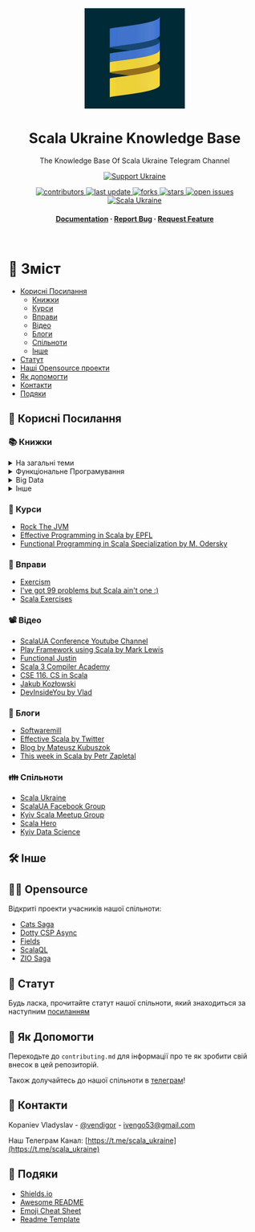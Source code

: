 <div align="center">

  <img src="assets/img/logo.jpeg" alt="logo" width="200" height="auto" />
  <h1>Scala Ukraine Knowledge Base</h1>
  
  <p>
    The Knowledge Base Of Scala Ukraine Telegram Channel 
  </p>

  
<!-- Badges -->
[![Support Ukraine](https://img.shields.io/static/v1?label=United24&message=Support%20Ukraine&color=lightgrey&link=https%3A%2F%2Fu24.gov.ua&logo=data%3Aimage%2Fpng%3Bbase64%2CiVBORw0KGgoAAAANSUhEUgAAASwAAADICAYAAABS39xVAAAAAXNSR0IArs4c6QAAAARnQU1BAACxjwv8YQUAAAAJcEhZcwAADsMAAA7DAcdvqGQAAANKSURBVHhe7dZBThRhFEbRnx1IgvtFiIoxbgemOHLAhAoJ1QyaBahroKxqE%2BMS6iZncPKSbwE3b4yr6W58en4Z148zwC5tjbqabrdgvZ59PS5nn2eAfVobtbbquAXrcBquJ4B9Wht1%2BrQEC9g9wQIyBAvIECwgQ7CADMECMgQLyBAsIEOwgAzBAjIEC8gQLCBDsIAMwQIyBAvIECwgQ7CADMECMgQLyBAsIEOwgAzBAjIEC8gQLCBDsIAMwQIyBAvIECwgQ7CADMECMgQLyBAsIEOwgAzBAjIEC8gQLCBDsIAMwQIyBAvIECwgQ7CADMECMgQLyBAsIEOwgAzBAjIEC8gQLCBDsIAMwQIyBAvIECwgQ7CADMECMgQLyBAsIEOwgAzBAjIEC8gQLCBDsIAMwQIyBAvIECwgQ7CADMECMgQLyBAsIEOwgAzBAjIEC8gQLCBDsIAMwQIyBAvIECwgQ7CADMECMgQLyBAsIEOwgAzBAjIEC8gQLCBDsIAMwQIyBAvIECwgQ7CADMECMgQLyBAsIEOwgAzBAjIEC8j4F6zL%2BTA%2BHpfxYR0A9mhr1OXzPC5u7g%2Fvv%2F1YLr58B9ilU6Nu7ufx6%2BH88Hs6X9YLsEtbo34%2BvJvH29M4LC9jWZ4Admpt1NqqNVjTGqz5bFkmgJ1aG%2FX2KFhAgWABGYIFZAgWkCFYQIZgARmCBWQIFpAhWECGYAEZggVkCBaQIVhAhmABGYIFZAgWkCFYQIZgARmCBWQIFpAhWECGYAEZggVkCBaQIVhAhmABGYIFZAgWkCFYQIZgARmCBWQIFpAhWECGYAEZggVkCBaQIVhAhmABGYIFZAgWkCFYQIZgARmCBWQIFpAhWECGYAEZggVkCBaQIVhAhmABGYIFZAgWkCFYQIZgARmCBWQIFpAhWECGYAEZggVkCBaQIVhAhmABGYIFZAgWkCFYQIZgARmCBWQIFpAhWECGYAEZggVkCBaQIVhAhmABGYIFZAgWkCFYQIZgARmCBWQIFpAhWECGYAEZggVkCBaQIVhAhmABGYIFZAgWkCFYQIZgARmCBWQIFpAhWECGYAEZggVk%2FBes1%2BX4dwDYpbVRa6uOW7Du3p7Hy1YvgF3aGjWN2z9qCgwkg1n6XwAAAABJRU5ErkJggg%3D%3D)](https://u24.gov.ua)

<p>
  <a href="https://github.com/Louis3797/awesome-readme-template/graphs/contributors">
    <img src="https://img.shields.io/github/contributors/VladKopanev/scala-ukraine-knowledge-base" alt="contributors" />
  </a>
  <a href="">
    <img src="https://img.shields.io/github/last-commit/VladKopanev/scala-ukraine-knowledge-base" alt="last update" />
  </a>
  <a href="https://github.com/VladKopanev/scala-ukraine-knowledge-base/network/members">
    <img src="https://img.shields.io/github/forks/VladKopanev/scala-ukraine-knowledge-base" alt="forks" />
  </a>
  <a href="https://github.com/VladKopanev/scala-ukraine-knowledge-base/stargazers">
    <img src="https://img.shields.io/github/stars/VladKopanev/scala-ukraine-knowledge-base" alt="stars" />
  </a>
  <a href="https://github.com/VladKopanev/scala-ukraine-knowledge-base/issues/">
    <img src="https://img.shields.io/github/issues/VladKopanev/scala-ukraine-knowledge-base" alt="open issues" />
  </a>
  <a href="https://t.me/scala_ukraine">
    <img src="https://img.shields.io/badge/Scala-Ukraine-EBD038?labelColor=4172CC" alt="Scala Ukraine" />
  </a>
</p>
   
<h4>
    <a href="https://github.com/Louis3797/VladKopanev/scala-ukraine-knowledge-base">Documentation</a>
  <span> · </span>
    <a href="https://github.com/VladKopanev/scala-ukraine-knowledge-base/issues/">Report Bug</a>
  <span> · </span>
    <a href="https://github.com/VladKopanev/scala-ukraine-knowledge-base/issues/">Request Feature</a>
  </h4>
</div>

<br />

<!-- Table of Contents -->
# :closed_book: Зміст

- [Корисні Посилання](#star2-корисні-посилання)
  * [Книжки](#books-книжки)
  * [Курси](#dart-курси)
  * [Вправи](#muscle-вправи)
  * [Відео](#film_projector-відео)
  * [Блоги](#art-блоги)
  * [Спільноти](#family-спільноти)
  * [Інше](#hammer_and_wrench-інше)
- [Статут](#scroll-статут)
- [Наші Opensource проекти](#scientist-opensource)
- [Як допомогти](#wave-як-допомогти)
- [Контакти](#handshake-контакти)
- [Подяки](#gem-подяки)
  

<!-- Корисні Посилання -->
## :star2: Корисні Посилання

<!-- TechStack -->
### :books: Книжки

<details>
  <summary>На загальні теми</summary>
  <ul>
    <li><a href="https://www.artima.com/shop/programming_in_scala_5ed">Programming in Scala, Fifth Edition</a></li>
    <li><a href="https://www.manning.com/books/get-programming-with-scala">Get Programming with Scala</a></li>
    <li><a href="https://www.oreilly.com/library/view/programming-scala-3rd/9781492077886/">Programming Scala, 3rd Edition</a></li>
    <li><a href="https://books.google.com.ua/books/about/%D0%9A%D0%BE%D0%BD%D0%BA%D1%83%D1%80%D0%B5%D0%BD%D1%82%D0%BD%D0%BE%D0%B5_%D0%BF%D1%80%D0%BE%D0%B3%D1%80%D0%B0%D0%BC.html?id=rsJSEAAAQBAJ&redir_esc=y">Конкурентное программирование на Scala. Автор: Александр Прокопец</a></li>
    <li><a href="https://www.handsonscala.com/">Hands-on Scala Programming by Li Haoyi</a></li>
  </ul>
</details>

<details>
  <summary>Функціональне Програмування</summary>
  <ul>
    <li><a href="https://www.manning.com/books/functional-programming-in-scala">Functional Programming in Scala</a></li>
    <li><a href="https://leanpub.com/pfp-scala">Practical FP in Scala by Gabriel Volpe</a></li>
    <li><a href="https://underscore.io/books/scala-with-cats/">Scala with Cats by Underscore.io</a></li>
    <li><a href="https://www.zionomicon.com/">Zionomicon by John De Goes</a></li>
  </ul>
</details>

<details>
  <summary>Big Data</summary>
  <ul>
    <li><a href="https://www.amazon.com/Scala-Programming-Big-Data-Analytics/dp/1484248090">Scala Programming for Big Data Analytics: Get Started With Big Data Analytics Using Apache Spark</a></li>
    <li><a href="https://www.amazon.com/Scala-Spark-Big-Data-Analytics/dp/1785280848">Scala and Spark for Big Data Analytics: Explore the concepts of functional programming, data streaming, and machine learning</a></li>
  </ul>
  
</details>

<details>
<summary>Інше</summary>
  <ul>
    <li><a href="https://www.oreilly.com/library/view/designing-data-intensive-applications/9781491903063/">Designing Data-Intensive Applications</a></li>
  </ul>
</details>

<!-- Courses -->
### :dart: Курси

<ul>
    <li><a href="https://rockthejvm.com">Rock The JVM</a></li>
    <li><a href="https://www.coursera.org/learn/effective-scala">Effective Programming in Scala by EPFL</a></li>
    <li><a href="https://www.coursera.org/specializations/scala">Functional Programming in Scala Specialization by M. Odersky</a></li>
</ul>

<!-- Exercises -->
### :muscle: Вправи

<ul>
    <li><a href="https://exercism.org/tracks/scala">Exercism</a></li>
    <li><a href="http://aperiodic.net/phil/scala/s-99/">I've got 99 problems but Scala ain't one :)</a></li>
    <li><a href="https://www.scala-exercises.org/">Scala Exercises</a></li>
</ul>

<!-- Youtube -->
### :film_projector: Відео
<ul>
  <li><a href="https://www.youtube.com/c/SCALAUA">ScalaUA Conference Youtube Channel</a></li>
  <li><a href="https://www.youtube.com/playlist?list=PLLMXbkbDbVt8tBiGc1y69BZdG8at1D7ZF">Play Framework using Scala by Mark Lewis</a></li>
  <li><a href="https://www.youtube.com/c/FunctionalJustin">Functional Justin</a></li>
  <li><a href="https://www.youtube.com/channel/UCIH0OgqE54-KEvYDg4LRhKQ">Scala 3 Compiler Academy</a></li>
  <li><a href="https://www.youtube.com/channel/UCxB_9AWzBvp4mWSk8zpFU6g/featured">CSE 116. CS in Scala</a></li>
  <li><a href="https://www.youtube.com/channel/UCBSRCuGz9laxVv0rAnn2O9Q/featured">Jakub Kozłowski</a></li>
  <li><a href="https://www.youtube.com/c/DevInsideYou">DevInsideYou by Vlad</a></li>
</ul>

<!-- Blogs -->
### :art: Блоги
<ul>
    <li><a href="https://softwaremill.com/blog/">Softwaremill</a></li>
    <li><a href="https://twitter.github.io/effectivescala/">Effective Scala by Twitter</a></li>
    <li><a href="https://kubuszok.com/tags/#scala">Blog by Mateusz Kubuszok</a></li>
    <li><a href="https://medium.com/disney-streaming/tagged/thisweekinscala">This week in Scala by Petr Zapletal</a></li>
</ul>

<!-- Communities -->
### :family: Спільноти
<ul>
    <li><a href="https://t.me/scala_ukraine">Scala Ukraine</a></li>
    <li><a href="https://www.facebook.com/groups/scala.ua">ScalaUA Facebook Group</a></li>
    <li><a href="https://www.meetup.com/meetup-group-kyiv-scala-group/">Kyiv Scala Meetup Group</a></li>
    <li><a href="https://t.me/scala_hero">Scala Hero</a></li>
    <li><a href="https://t.me/+wCiOYwuqEQ04MWJi">Kyiv Data Science</a></li>
</ul>

<!-- Other -->
## :hammer_and_wrench: Інше

## :scientist: Opensource
<span>Відкриті проекти учасників нашої спільноти:</span>
<ul>
    <li><a href="https://github.com/VladKopanev/cats-saga">Cats Saga</a></li>
    <li><a href="https://github.com/rssh/dotty-cps-async">Dotty CSP Async</a></li>
    <li><a href="https://github.com/jap-company/fields">Fields</a></li>
    <li><a href="https://github.com/vitaliihonta/scala-ql">ScalaQL</a></li>
    <li><a href="https://github.com/VladKopanev/zio-saga">ZIO Saga</a></li>
</ul>

<!-- Code of Conduct -->
## :scroll: Статут

Будь ласка, прочитайте статут нашої спільноти, який знаходиться за наступним [посиланням](./CODE_OF_CONDUCT.md)

<!-- Contributing -->
## :wave: Як Допомогти

Переходьте до `contributing.md` для інформації про те як зробити свій внесок в цей репозиторій.

Також долучайтесь до нашої спільноти в [телеграм](https://t.me/scala_ukraine)!
<!-- Contact -->
## :handshake: Контакти

Kopaniev Vladyslav - [@vendigor](https://t.me/vendigor) - ivengo53@gmail.com

Наш Телеграм Канал: [https://t.me/scala_ukraine](https://t.me/scala_ukraine)

<!-- Acknowledgments -->
## :gem: Подяки

 - [Shields.io](https://shields.io/)
 - [Awesome README](https://github.com/matiassingers/awesome-readme)
 - [Emoji Cheat Sheet](https://github.com/ikatyang/emoji-cheat-sheet/blob/master/README.md#travel--places)
 - [Readme Template](https://github.com/othneildrew/Best-README-Template)
 
